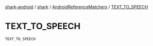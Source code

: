 [shark-android](../../index.md) / [shark](../index.md) / [AndroidReferenceMatchers](index.md) / [TEXT_TO_SPEECH](./-t-e-x-t_-t-o_-s-p-e-e-c-h.md)

# TEXT_TO_SPEECH

`TEXT_TO_SPEECH`
